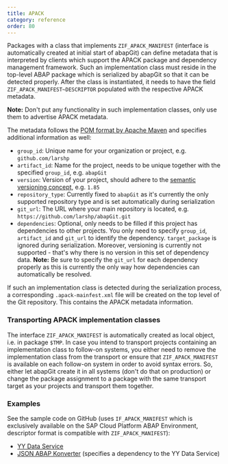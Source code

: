 ```yaml
---
title: APACK
category: reference
order: 80
---
```


Packages with a class that implements `ZIF_APACK_MANIFEST` (interface is automatically created at initial start of abapGit) can define metadata that is interpreted by clients which support the APACK package and dependency management framework. Such an implementation class must reside in the top-level ABAP package which is serialized by abapGit so that it can be detected properly. After the class is instantiated, it needs to have the field `ZIF_APACK_MANIFEST~DESCRIPTOR` populated with the respective APACK metadata.

**Note:** Don't put any functionality in such implementation classes, only use them to advertise APACK metadata.

The metadata follows the [POM format by Apache Maven](https://maven.apache.org/pom.html#Maven_Coordinates) and specifies additional information as well:
- `group_id`: Unique name for your organization or project, e.g. `github.com/larshp`
- `artifact_id`: Name for the project, needs to be unique together with the specified `group_id`, e.g. `abapGit`
- `version`: Version of your project, should adhere to the [semantic versioning concept](https://semver.org/), e.g. `1.85`
- `repository_type`: Currently fixed to `abapGit` as it's currently the only supported repository type and is set automatically during serialization
- `git_url`: The URL where your main repository is located, e.g. `https://github.com/larshp/abapGit.git`
- `dependencies`: Optional, only needs to be filled if this project has dependencies to other projects. You only need to specify `group_id`, `artifact_id` and `git_url` to identify the dependency. `target_package` is ignored during serialization. Moreover, versioning is currently not supported - that's why there is no version in this set of dependency data. **Note:** Be sure to specify the `git_url` for each dependency properly as this is currently the only way how dependencies can automatically be resolved.

If such an implementation class is detected during the serialization process, a corresponding `.apack-mainfest.xml` file will be created on the top level of the Git repository. This contains the APACK metadata information.

### Transporting APACK implementation classes

The interface `ZIF_APACK_MANIFEST` is automatically created as local object, i.e. in package `$TMP`. In case you intend to transport projects containing an implementation class to follow-on systems, you either need to remove the implementation class from the transport or ensure that `ZIF_APACK_MANIFEST` is available on each follow-on system in order to avoid syntax errors. So, either let abapGit create it in all systems (don't do that on production) or change the package assignment to a package with the same transport target as your projects and transport them together.

### Examples

See the sample code on GitHub (uses `IF_APACK_MANIFEST` which is exclusively available on the SAP Cloud Platform ABAP Environment, descriptor format is compatible with `ZIF_APACK_MANIFEST`):
- [YY Data Service](https://github.com/SAP/abap-platform-yy)
- [JSON ABAP Konverter](https://github.com/SAP/abap-platform-jak) (specifies a dependency to the YY Data Service)
